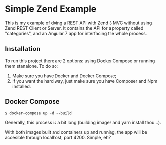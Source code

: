 # Simple Zend Example
This is my example of doing a REST API with Zend 3 MVC without using Zend REST Client or Server. It contains the API for a property
called "categories", and an Angular 7 app for interfacing the whole process.

## Installation
To run this project there are 2 options: using Docker Compose or running them stanalone.
To do so:
1.  Make sure you have Docker and Docker Compose;
2.  If you want the hard way, just make sure you have Composer and Npm installed.

## Docker Compose
```
$ docker-compose up -d --build
```
Generally, this process is a bit long (building images and yarn install thou...).

With both images built and containers up and running,
 the app will be accesible through localhost, port 4200. Simple, eh?
